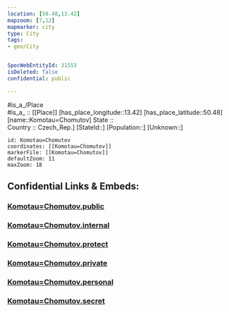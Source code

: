 ```yaml
---
location: [50.48,13.42] 
mapzoom: [7,12] 
mapmarker: city 
type: City
tags:
- geo/City


SpocWebEntityId: 31553
isDeleted: false
confidential: public

---
```

#is_a_/Place  
#is_a_ :: [[Place]] 
[has_place_longitude::13.42] 
[has_place_latitude::50.48] 
[name::Komotau=Chomutov] 
State ::  
Country :: Czech_Rep.] 
[StateId::] 
[Population::] 
[Unknown::] 


```leaflet
id: Komotau=Chomutov
coordinates: [[Komotau=Chomutov]] 
markerFile: [[Komotau=Chomutov]] 
defaultZoom: 11 
maxZoom: 18
```


## Confidential Links & Embeds: 

### [Komotau=Chomutov.public](/_public/\Earth\Continent\Europe\Europe~Central\Czech_Republic\regions~Czech_Republic\Ústecký\counties~ÚsteckýKomotau=Chomutov.public.md) 

### [Komotau=Chomutov.internal](/_internal/\Earth\Continent\Europe\Europe~Central\Czech_Republic\regions~Czech_Republic\Ústecký\counties~ÚsteckýKomotau=Chomutov.internal.md) 

### [Komotau=Chomutov.protect](/_protect/\Earth\Continent\Europe\Europe~Central\Czech_Republic\regions~Czech_Republic\Ústecký\counties~ÚsteckýKomotau=Chomutov.protect.md) 

### [Komotau=Chomutov.private](/_private/\Earth\Continent\Europe\Europe~Central\Czech_Republic\regions~Czech_Republic\Ústecký\counties~ÚsteckýKomotau=Chomutov.private.md) 

### [Komotau=Chomutov.personal](/_personal/\Earth\Continent\Europe\Europe~Central\Czech_Republic\regions~Czech_Republic\Ústecký\counties~ÚsteckýKomotau=Chomutov.personal.md) 

### [Komotau=Chomutov.secret](/_secret/\Earth\Continent\Europe\Europe~Central\Czech_Republic\regions~Czech_Republic\Ústecký\counties~ÚsteckýKomotau=Chomutov.secret.md)

